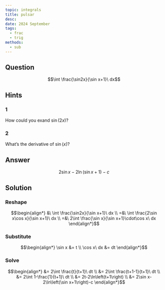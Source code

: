 ```yaml
---
topic: integrals
title: pulsar
desc: 
date: 2024 September
tags:
  - frac
  - trig
methods:
  - sub
---
```



## Question
```math
\int \frac{\sin2x}{\sin x+1}\ dx
```


## Hints

### 1
How could you exand $\sin(2x)$?

### 2
What’s the derivative of $\sin(x)$?


## Answer
```math
2\sin x-2\ln\left(\sin x+1\right)-c
```


## Solution

### Reshape
```math
\begin{align*}
  &\ \int \frac{\sin2x}{\sin x+1}\ dx
  \\ =&\ \int \frac{2\sin x\cos x}{\sin x+1}\ dx
  \\ =&\ 2\int \frac{\sin x}{\sin x+1}\cdot\cos x\ dx
\end{align*}
```

### Substitute
```math
\begin{align*}
  \sin x &= t
  \\ \cos x\ dx &= dt
\end{align*}
```

### Solve
```math
\begin{align*}
  &= 2\int \frac{t}{t+1}\ dt
  \\ &= 2\int \frac{t+1-1}{t+1}\ dt
  \\ &= 2\int 1-\frac{1}{t+1}\ dt
  \\ &= 2t-2\ln\left(t+1\right)
  \\ &= 2\sin x-2\ln\left(\sin x+1\right)-c
\end{align*}
```
